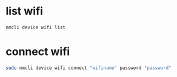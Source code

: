 # list wifi
```bash
nmcli device wifi list
```

# connect wifi
```bash
sudo nmcli device wifi connect "wifiname" password "password"
```
